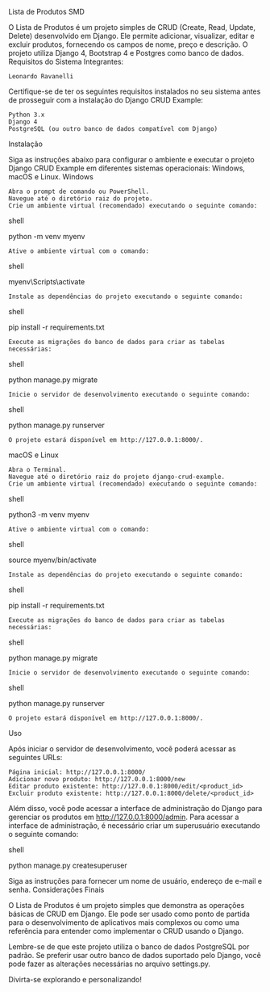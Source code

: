 Lista de Produtos SMD

O Lista de Produtos é um projeto simples de CRUD (Create, Read, Update, Delete) desenvolvido em Django. Ele permite adicionar, visualizar, editar e excluir produtos, fornecendo os campos de nome, preço e descrição. O projeto utiliza Django 4, Bootstrap 4 e Postgres como banco de dados.
Requisitos do Sistema
Integrantes:

    Leonardo Ravanelli

Certifique-se de ter os seguintes requisitos instalados no seu sistema antes de prosseguir com a instalação do Django CRUD Example:

    Python 3.x
    Django 4
    PostgreSQL (ou outro banco de dados compatível com Django)

Instalação

Siga as instruções abaixo para configurar o ambiente e executar o projeto Django CRUD Example em diferentes sistemas operacionais: Windows, macOS e Linux.
Windows

    Abra o prompt de comando ou PowerShell.
    Navegue até o diretório raiz do projeto.
    Crie um ambiente virtual (recomendado) executando o seguinte comando:

shell

python -m venv myenv

    Ative o ambiente virtual com o comando:

shell

myenv\Scripts\activate

    Instale as dependências do projeto executando o seguinte comando:

shell

pip install -r requirements.txt

    Execute as migrações do banco de dados para criar as tabelas necessárias:

shell

python manage.py migrate

    Inicie o servidor de desenvolvimento executando o seguinte comando:

shell

python manage.py runserver

    O projeto estará disponível em http://127.0.0.1:8000/.

macOS e Linux

    Abra o Terminal.
    Navegue até o diretório raiz do projeto django-crud-example.
    Crie um ambiente virtual (recomendado) executando o seguinte comando:

shell

python3 -m venv myenv

    Ative o ambiente virtual com o comando:

shell

source myenv/bin/activate

    Instale as dependências do projeto executando o seguinte comando:

shell

pip install -r requirements.txt

    Execute as migrações do banco de dados para criar as tabelas necessárias:

shell

python manage.py migrate

    Inicie o servidor de desenvolvimento executando o seguinte comando:

shell

python manage.py runserver

    O projeto estará disponível em http://127.0.0.1:8000/.

Uso

Após iniciar o servidor de desenvolvimento, você poderá acessar as seguintes URLs:

    Página inicial: http://127.0.0.1:8000/
    Adicionar novo produto: http://127.0.0.1:8000/new
    Editar produto existente: http://127.0.0.1:8000/edit/<product_id>
    Excluir produto existente: http://127.0.0.1:8000/delete/<product_id>

Além disso, você pode acessar a interface de administração do Django para gerenciar os produtos em http://127.0.0.1:8000/admin. Para acessar a interface de administração, é necessário criar um superusuário executando o seguinte comando:

shell

python manage.py createsuperuser

Siga as instruções para fornecer um nome de usuário, endereço de e-mail e senha.
Considerações Finais

O Lista de Produtos é um projeto simples que demonstra as operações básicas de CRUD em Django. Ele pode ser usado como ponto de partida para o desenvolvimento de aplicativos mais complexos ou como uma referência para entender como implementar o CRUD usando o Django.

Lembre-se de que este projeto utiliza o banco de dados PostgreSQL por padrão. Se preferir usar outro banco de dados suportado pelo Django, você pode fazer as alterações necessárias no arquivo settings.py.

Divirta-se explorando e personalizando!
